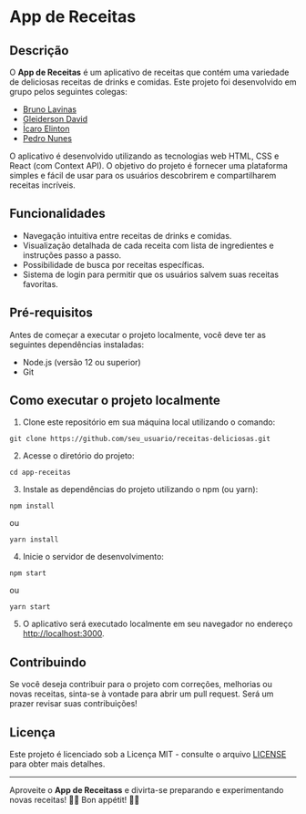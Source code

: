 # App de Receitas

## Descrição

O **App de Receitas** é um aplicativo de receitas que contém uma variedade de deliciosas receitas de drinks e comidas. Este projeto foi desenvolvido em grupo pelos seguintes colegas:

- [Bruno Lavinas](https://github.com/BLavinas)
- [Gleiderson David](https://github.com/gleidersondavid)
- [Ícaro Elinton](https://github.com/IOelinton)
- [Pedro Nunes](https://github.com/Pedroicn)

O aplicativo é desenvolvido utilizando as tecnologias web HTML, CSS e React (com Context API). O objetivo do projeto é fornecer uma plataforma simples e fácil de usar para os usuários descobrirem e compartilharem receitas incríveis.

## Funcionalidades

- Navegação intuitiva entre receitas de drinks e comidas.
- Visualização detalhada de cada receita com lista de ingredientes e instruções passo a passo.
- Possibilidade de busca por receitas específicas.
- Sistema de login para permitir que os usuários salvem suas receitas favoritas.

## Pré-requisitos

Antes de começar a executar o projeto localmente, você deve ter as seguintes dependências instaladas:

- Node.js (versão 12 ou superior)
- Git

## Como executar o projeto localmente

1. Clone este repositório em sua máquina local utilizando o comando:

```
git clone https://github.com/seu_usuario/receitas-deliciosas.git
```

2. Acesse o diretório do projeto:

```
cd app-receitas
```

3. Instale as dependências do projeto utilizando o npm (ou yarn):

```
npm install
```

ou

```
yarn install
```

4. Inicie o servidor de desenvolvimento:

```
npm start
```

ou

```
yarn start
```

5. O aplicativo será executado localmente em seu navegador no endereço [http://localhost:3000](http://localhost:3000).

## Contribuindo

Se você deseja contribuir para o projeto com correções, melhorias ou novas receitas, sinta-se à vontade para abrir um pull request. Será um prazer revisar suas contribuições!

## Licença

Este projeto é licenciado sob a Licença MIT - consulte o arquivo [LICENSE](LICENSE) para obter mais detalhes.

---

Aproveite o **App de Receitass** e divirta-se preparando e experimentando novas receitas! 🍹🍔 Bon appétit! 🍕🍰
